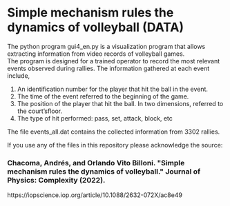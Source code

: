 # Simple mechanism rules the dynamics of volleyball (DATA)

The python program gui4_en.py is a visualization program that allows extracting information from video records of volleyball games.  
The program is designed for a trained operator to record the most relevant events observed during rallies. 
The information gathered at each event include,
1.  An identification number for the player that hit the ball in the event.
2.  The time of the event referred to the beginning of the game.
3.  The position of the player that hit the ball.  In two dimensions, referred to the court’sfloor.
4.  The type of hit performed:  pass, set, attack, block, etc

The file events_all.dat contains the collected information from 3302 rallies.


If you use any of the files in this repository please acknowledge the source:

<h3> Chacoma, Andrés, and Orlando Vito Billoni. "Simple mechanism rules the dynamics of volleyball." Journal of Physics: Complexity (2022). </h3>
https://iopscience.iop.org/article/10.1088/2632-072X/ac8e49
 
